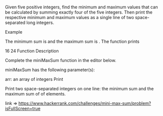Given five positive integers, find the minimum and maximum values that can be calculated by summing exactly four of the five integers. Then print the respective minimum and maximum values as a single line of two space-separated long integers.

Example

The minimum sum is and the maximum sum is . The function prints

16 24
Function Description

Complete the miniMaxSum function in the editor below.

miniMaxSum has the following parameter(s):

arr: an array of integers
Print

Print two space-separated integers on one line: the minimum sum and the maximum sum of of elements.

link => https://www.hackerrank.com/challenges/mini-max-sum/problem?isFullScreen=true
